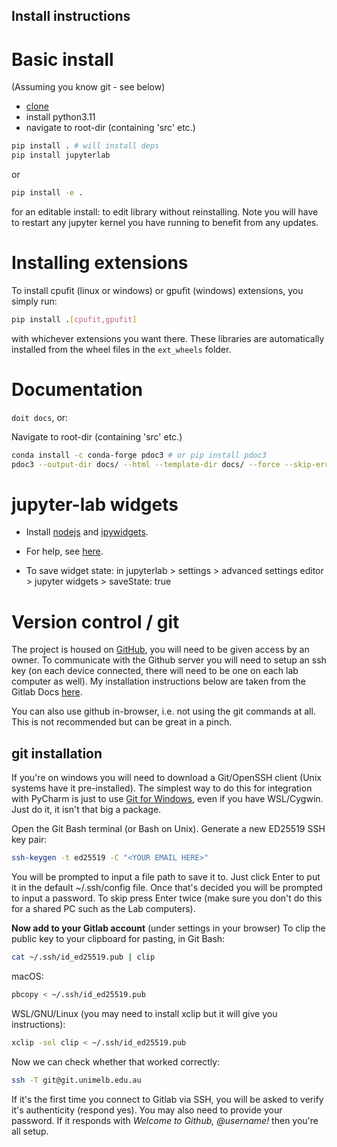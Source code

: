 Install instructions
--------------------

# Basic install

(Assuming you know git - see below)

- [clone](https://github.com/casparvitch/dukit)
- install python3.11
- navigate to root-dir (containing 'src' etc.)
```bash
pip install . # will install deps
pip install jupyterlab
```

or 
```bash
pip install -e .
```
for an editable install: to edit library without reinstalling. Note you will have to
restart any jupyter kernel you have running to benefit from any updates.

# Installing extensions

To install cpufit (linux or windows) or gpufit (windows) extensions, you simply run:
```bash
pip install .[cpufit,gpufit]
```
with whichever extensions you want there.
These libraries are automatically installed from the wheel files in the `ext_wheels` 
folder.

# Documentation

`doit docs`, or:

Navigate to root-dir (containing 'src' etc.)

```bash
conda install -c conda-forge pdoc3 # or pip install pdoc3
pdoc3 --output-dir docs/ --html --template-dir docs/ --force --skip-errors .src/dukit/
```

# jupyter-lab widgets

- Install [nodejs](https://nodejs.org/en/) and [ipywidgets](https://ipywidgets.readthedocs.io/en/latest/user_install.html#installing-the-jupyterlab-extension).

- For help, see [here](https://stackoverflow.com/questions/49542417/how-to-get-ipywidgets-working-in-jupyter-lab).  

- To save widget state: in jupyterlab > settings > advanced settings editor >
   jupyter widgets > saveState: true


# Version control / git

The project is housed on [GitHub](https://github.com/casparvitch/dukit), you will need to
be given access by an owner. To communicate with the Github server you will need to setup
an ssh key (on each device connected, there will need to be one on each lab computer as 
well). My installation instructions below are taken from the Gitlab Docs 
[here](https://docs.gitlab.com/ee/ssh/).

You can also use github in-browser, i.e. not using the git commands at all. 
This is not recommended but can be great in a pinch.


## git installation

If you're on windows you will need to download a Git/OpenSSH client (Unix systems have it
pre-installed). The simplest way to do this for integration with PyCharm is just to use 
[Git for Windows](https://gitforwindows.org/), even if you have WSL/Cygwin. 
Just do it, it isn't that big a package.

Open the Git Bash terminal (or Bash on Unix). Generate a new ED25519 SSH key pair:

```Bash
ssh-keygen -t ed25519 -C "<YOUR EMAIL HERE>"
```

You will be prompted to input a file path to save it to. Just click Enter to put it in 
the default \~/.ssh/config file. Once that's decided you will be prompted to input a 
password. To skip press Enter twice (make sure you don't do this for a shared PC such as 
the Lab computers).

**Now add to your Gitlab account** (under settings in your browser)
To clip the public key to your clipboard for pasting, in Git Bash:

```Bash
cat ~/.ssh/id_ed25519.pub | clip
```

macOS:

```Bash
pbcopy < ~/.ssh/id_ed25519.pub
```

WSL/GNU/Linux (you may need to install xclip but it will give you instructions):

```Bash
xclip -sel clip < ~/.ssh/id_ed25519.pub
```

Now we can check whether that worked correctly:

```Bash
ssh -T git@git.unimelb.edu.au
```

If it's the first time you connect to Gitlab via SSH, you will be asked to verify it's 
authenticity (respond yes). You may also need to provide your password. 
If it responds with *Welcome to Github, @username!* then you're all setup. 

[//]: # (pip extras install [cpufit, gpufit])

[//]: # (see DEVDOCS.md for instructions on compiling cpufit, gpufit extensions)